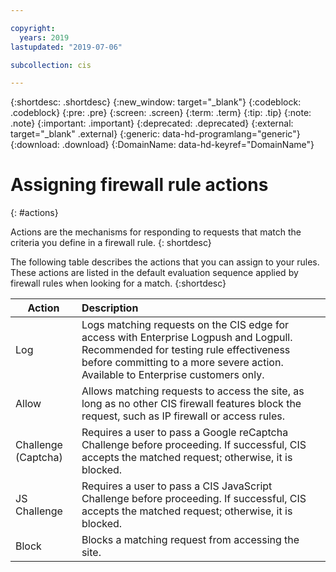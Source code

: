 ```yaml
---

copyright:
  years: 2019
lastupdated: "2019-07-06"

subcollection: cis

---
```


{:shortdesc: .shortdesc}
{:new_window: target="_blank"}
{:codeblock: .codeblock}
{:pre: .pre}
{:screen: .screen}
{:term: .term}
{:tip: .tip}
{:note: .note}
{:important: .important}
{:deprecated: .deprecated}
{:external: target="_blank" .external}
{:generic: data-hd-programlang="generic"}
{:download: .download}
{:DomainName: data-hd-keyref="DomainName"}


# Assigning firewall rule actions
{: #actions}

Actions are the mechanisms for responding to requests that match the criteria you define in a firewall rule.
{: shortdesc}

The following table describes the actions that you can assign to your rules. These actions are listed in the default evaluation sequence applied by firewall rules when looking for a match.
{:shortdesc}

| Action | Description |
| ------- | :--------- |
|Log|Logs matching requests on the CIS edge for access with Enterprise Logpush and Logpull. Recommended for testing rule effectiveness before committing to a more severe action. Available to Enterprise customers only.|
|Allow|Allows matching requests to access the site, as long as no other CIS firewall features block the request, such as IP firewall or access rules.|
|Challenge (Captcha)|Requires a user to pass a Google reCaptcha Challenge before proceeding. If successful, CIS accepts the matched request; otherwise, it is blocked.|
|JS Challenge|Requires a user to pass a CIS JavaScript Challenge before proceeding. If successful, CIS accepts the matched request; otherwise, it is blocked.|
|Block|Blocks a matching request from accessing the site.|

